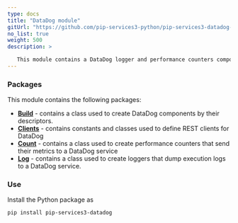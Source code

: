 ```yaml
---
type: docs
title: "DataDog module"
gitUrl: "https://github.com/pip-services3-python/pip-services3-datadog-python"
no_list: true
weight: 500
description: > 

   This module contains a DataDog logger and performance counters components.
---
```



### Packages

This module contains the following packages:

- [**Build**](build) - contains a class used to create DataDog components by their descriptors.
- [**Clients**](clients) - contains constants and classes used to define REST clients for DataDog
- [**Count**](count) - contains a class used to create performance counters that send their metrics to a DataDog service
- [**Log**](log) - contains a class used to create loggers that dump execution logs to a DataDog service.


### Use

Install the Python package as
```bash
pip install pip-services3-datadog
```

